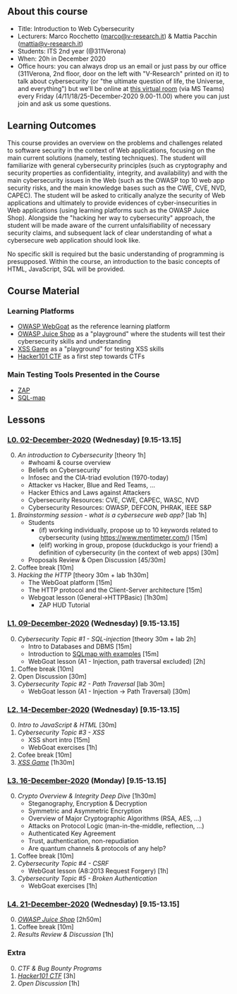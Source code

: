 ## About this course

- Title: Introduction to Web Cybersecurity
- Lecturers: Marco Rocchetto (marco@v-research.it) & Mattia Pacchin (mattia@v-research.it)
- Students: ITS 2nd year (@311Verona)
- When: 20h in December 2020 
- Office hours: you can always drop us an email or just pass by our office (311Verona, 2nd floor, door on the left with "V-Research" printed on it) to talk about cybersecurity (or "the ultimate question of life, the Universe, and everything") but we'll be online at [this virtual room](https://teams.microsoft.com/l/meetup-join/19%3ameeting_NmYxMzYzOGYtYWUxZi00OGI5LWI1NzYtZWFiZGIzZmVjNjM4%40thread.v2/0?context=%7b%22Tid%22%3a%22210f6a61-e517-4752-a4f1-ba8e00e939f2%22%2c%22Oid%22%3a%2218e4ff36-8bbb-44e3-8611-2af7dbb48ef0%22%7d) (via MS Teams) every Friday (4/11/18/25-December-2020 9.00-11.00) where you can just join and ask us some questions.

## Learning Outcomes
This course provides an overview on the problems and challenges related to software security in the context of Web applications, focusing on the main current solutions (namely, testing techniques). The student will familiarize with general cybersecurity principles (such as cryptography and security properties as confidentiality, integrity, and availability) and with the main cybersecurity issues in the Web (such as the OWASP top 10 web app security risks, and the main knowledge bases such as the CWE, CVE, NVD, CAPEC). The student will be asked to critically analyze the security of Web applications and ultimately to provide evidences of cyber-insecurities in Web applications (using learning platforms such as the OWASP Juice Shop). Alongside the "hacking her way to cybersecurity" approach, the student will be made aware of the current unfalsifiability of necessary security claims, and subsequent lack of clear understanding of what a cybersecure web application should look like.

No specific skill is required but the basic understanding of programming is presupposed. 
Within the course, an introduction to the basic concepts of HTML, JavaScript, SQL will be provided.

## Course Material
### Learning Platforms
- [OWASP WebGoat](https://owasp.org/www-project-webgoat/) as the reference learning platform
- [OWASP Juice Shop](https://owasp.org/www-project-juice-shop/) as a "playground" where the students will test their cybersecurity skills and understanding
- [XSS Game](https://xss-game.appspot.com/) as a "playground" for testing XSS skills
- [Hacker101 CTF](https://ctf.hacker101.com/) as a first step towards CTFs
### Main Testing Tools Presented in the Course
- [ZAP](https://www.zaproxy.org/)
- [SQL-map](http://sqlmap.org/)

## Lessons
### [L0. 02-December-2020](./lesson_0) (Wednesday) [9.15-13.15]
0. *An introduction to Cybersecurity* [theory 1h]
    - #whoami & course overview
    - Beliefs on Cybersecurity
    - Infosec and the CIA-triad evolution (1970-today)
    - Attacker vs Hacker, Blue and Red Teams, ...
    - Hacker Ethics and Laws against Attackers
    - Cybersecurity Resources: CVE, CWE, CAPEC, WASC, NVD
    - Cybersecurity Resources: OWASP, DEFCON, PHRAK, IEEE S&P 
1. *Brainstorming session - what is a cybersecure web app?* [lab 1h] 
    - Students
      - (if) working individually, propose up to 10 keywords related to cybersecurity (using https://www.mentimeter.com/) [15m]
      - (elif) working in group, propose (duckduckgo is your friend) a definition of cybersecurity (in the context of web apps) [30m]
    - Proposals Review & Open Discussion [45/30m]
2. Coffee break [10m]
3. *Hacking the HTTP* [theory 30m + lab 1h30m]
    - The WebGoat platform [15m]
    - The HTTP protocol and the Client-Server architecture [15m]
    - Webgoat lesson (General->HTTPBasic) [1h30m]
      - ZAP HUD Tutorial
 
### [L1. 09-December-2020](./lesson_1) (Wednesday) [9.15-13.15]
0. *Cybersecurity Topic #1 - SQL-injection*  [theory 30m + lab 2h]
    - Intro to Databases and DBMS [15m]
    - Introduction to [SQLmap with examples](https://www.youtube.com/user/inquisb/videos) [15m]
    - WebGoat lesson (A1 - Injection, path traversal excluded) [2h]
1. Coffee break [10m] 
2. Open Discussion [30m]
3. *Cybersecurity Topic #2 - Path Traversal* [lab 30m]
    - WebGoat lesson (A1 - Injection -> Path Traversal) [30m]

### [L2. 14-December-2020](./lesson_2) (Wednesday) [9.15-13.15]
0. *Intro to JavaScript & HTML* [30m]
1. *Cybersecurity Topic #3 - XSS*
    - XSS short intro [15m]
    - WebGoat exercises [1h]
2. Cofee break [10m]
3. *[XSS Game](https://xss-game.appspot.com/)* [1h30m]

### [L3. 16-December-2020](./lesson_3) (Monday) [9.15-13.15]
0. *Crypto Overview & Integrity Deep Dive* [1h30m]
    - Steganography, Encryption & Decryption
    - Symmetric and Asymmetric Encryption
    - Overview of Major Cryptographic Algorithms (RSA, AES, ...)
    - Attacks on Protocol Logic (man-in-the-middle, reflection, ...)
    - Authenticated Key Agreement
    - Trust, authentication, non-repudiation
    - Are quantum channels & protocols of any help?
1. Coffee break [10m]
2. *Cybersecurity Topic #4 - CSRF*
    - WebGoat lesson (A8:2013 Request Forgery) [1h]
3. *Cybersecurity Topic #5 - Broken Authentication*
    - WebGoat exercises [1h]

### [L4. 21-December-2020](./lesson_4) (Wednesday) [9.15-13.15]
0. *[OWASP Juice Shop](https://owasp.org/www-project-juice-shop/)* [2h50m]
1. Coffee break [10m]
2. *Results Review & Discussion* [1h]

### Extra
0. *CTF & Bug Bounty Programs*
1. *[Hacker101 CTF](https://ctf.hacker101.com/)* [3h]
2. *Open Discussion* [1h]
